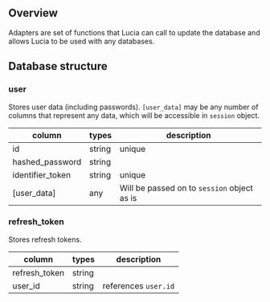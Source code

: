 ## Overview

Adapters are set of functions that Lucia can call to update the database and allows Lucia to be used with any databases.

## Database structure

### user

Stores user data (including passwords). `[user_data]` may be any number of columns that represent any data, which will be accessible in `session` object.

| column           | types  | description                                 |
| ---------------- | ------ | ------------------------------------------- |
| id               | string | unique                                      |
| hashed_password  | string |                                             |
| identifier_token | string | unique                                      |
| [user_data]      | any    | Will be passed on to `session` object as is |

### refresh_token

Stores refresh tokens.

| column        | types  | description          |
| ------------- | ------ | -------------------- |
| refresh_token | string |                      |
| user_id       | string | references `user.id` |
